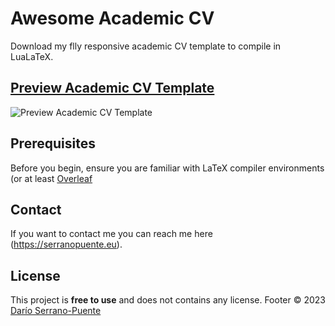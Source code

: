 # Awesome Academic CV

Download my flly responsive academic CV template to compile in LuaLaTeX.

## [Preview Academic CV Template](https://serranopuente.eu/assets/docs/serrano_puente_dario_academic_cv.pdf "Preview Academic CV Template")

![Preview Academic CV Template](./website-demo-image/preview_awesome_academic_cv.png "Desktop Demo")

## Prerequisites

Before you begin, ensure you are familiar with LaTeX compiler environments (or at least [Overleaf](https://www.overleaf.com/ "Overleaf")

## Contact

If you want to contact me you can reach me here (https://serranopuente.eu).

## License

This project is **free to use** and does not contains any license.
Footer
© 2023 [Darío Serrano-Puente](https://serranopuente.eu)
